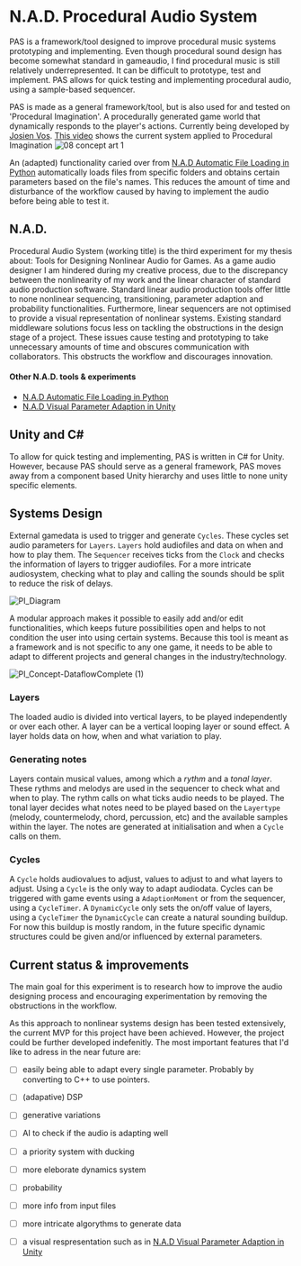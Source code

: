# N.A.D. Procedural Audio System
PAS is a framework/tool designed to improve procedural music systems prototyping and implementing. Even though procedural sound design has become somewhat standard in gameaudio, I find procedural music is still relatively underrepresented. It can be difficult to prototype, test and implement. PAS allows for quick testing and implementing procedural audio, using a sample-based sequencer. 

PAS is made as a general framework/tool, but is also used for and tested on 'Procedural Imagination'. A procedurally generated game world that dynamically responds to the player's actions.
Currently being developed by [Josien Vos](http://josienvos.nl/).
 [This video](https://streamable.com/y8uoq6) shows the current system applied to Procedural Imagination
![08 concept art 1](https://user-images.githubusercontent.com/31696336/80291854-857ec580-8751-11ea-884a-7a34bae40979.png)

An (adapted) functionality caried over from [N.A.D Automatic File Loading in Python](https://github.com/StijndeK/N.A.D.AutomaticSoundloader) automatically loads files from specific folders and obtains certain parameters based on the file's names. This reduces the amount of time and disturbance of the workflow caused by having to implement the audio before being able to test it.

## N.A.D.
Procedural Audio System (working title) is the third experiment for my thesis about: Tools for Designing Nonlinear Audio for Games. As a game audio designer I am hindered during my creative process, due to the discrepancy between the nonlinearity of my work and the linear character of standard audio production software. Standard linear audio production tools offer little to none nonlinear sequencing, transitioning, parameter adaption and probability functionalities. Furthermore, linear sequencers are not optimised to provide a visual representation of nonlinear systems. Existing standard middleware solutions focus less on tackling the obstructions in the design stage of a project. These issues cause testing and prototyping to take unnecessary amounts of time and obscures communication with collaborators. This obstructs the workflow and discourages innovation. 

#### Other N.A.D. tools & experiments
- [N.A.D Automatic File Loading in Python](https://github.com/StijndeK/N.A.D.AutomaticSoundloader)
- [N.A.D Visual Parameter Adaption in Unity](https://github.com/StijndeK/N.A.D.VisualParameterAdaption)

## Unity and C#
To allow for quick testing and implementing, PAS is written in C# for Unity. However, because PAS should serve as a general framework, PAS moves away from a component based Unity hierarchy and uses little to none unity specific elements. 

## Systems Design
External gamedata is used to trigger and generate `Cycles`. These cycles set audio parameters for `Layers`. `Layers` hold audiofiles and data on when and how to play them. The `Sequencer` receives ticks from the `Clock` and checks the information of layers to trigger audiofiles. For a more intricate audiosystem, checking what to play and calling the sounds should be split to reduce the risk of delays.

![PI_Diagram](https://user-images.githubusercontent.com/31696336/80965632-2d138c00-8e13-11ea-9b8a-95dc09f23286.png)

A modular approach makes it possible to easily add and/or edit functionalities, which keeps future possibilities open and helps to not condition the user into using certain systems. Because this tool is meant as a framework and is not specific to any one game, it needs to be able to adapt to different projects and general changes in the industry/technology.

![PI_Concept-DataflowComplete (1)](https://user-images.githubusercontent.com/31696336/80933589-b354b180-8dc4-11ea-9f22-79c06825a77c.png)

### Layers
The loaded audio is divided into vertical layers, to be played independently or over each other. A layer can be a vertical looping layer or sound effect. A layer holds data on how, when and what variation to play. 

### Generating notes
Layers contain musical values, among which a *rythm* and a *tonal layer*. These rythms and melodys are used in the sequencer to check what and when to play. The rythm calls on what ticks audio needs to be played. The tonal layer decides what notes need to be played based on the `Layertype` (melody, countermelody, chord, percussion, etc) and the available samples within the layer. The notes are generated at initialisation and when a `Cycle` calls on them.

### Cycles
 A `Cycle` holds audiovalues to adjust, values to adjust to and what layers to adjust. Using a `Cycle` is the only way to adapt audiodata. Cycles can be triggered with game events using a `AdaptionMoment` or from the sequencer, using a `CycleTimer`. A `DynamicCycle` only sets the on/off value of layers, using a `CycleTimer` the `DynamicCycle` can create a natural sounding buildup. For now this buildup is mostly random, in the future specific dynamic structures could be given and/or influenced by external parameters.

## Current status & improvements
The main goal for this experiment is to research how to improve the audio designing process and encouraging experimentation by removing the obstructions in the workflow. 

As this approach to nonlinear systems design has been tested extensively, the current MVP for this project have been achieved. However, the project could be further developed indefenitly. The most important features that I'd like to adress in the near future are:
- [ ] easily being able to adapt every single parameter. Probably by converting to C++ to use pointers.
- [ ] (adapative) DSP
- [ ] generative variations
- [ ] AI to check if the audio is adapting well
- [ ] a priority system with ducking
- [ ] more eleborate dynamics system
- [ ] probability
- [ ] more info from input files
- [ ] more intricate algorythms to generate data
- [ ] a visual respresentation such as in [N.A.D Visual Parameter Adaption in Unity](https://github.com/StijndeK/N.A.D.VisualParameterAdaption)


